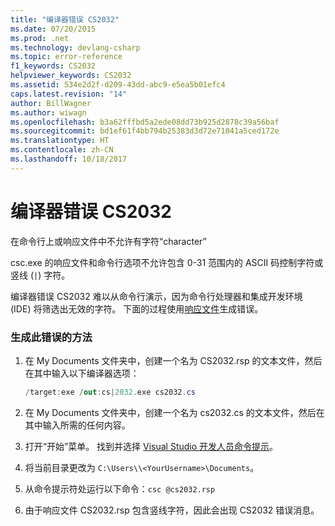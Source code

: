 ```yaml
---
title: "编译器错误 CS2032"
ms.date: 07/20/2015
ms.prod: .net
ms.technology: devlang-csharp
ms.topic: error-reference
f1_keywords: CS2032
helpviewer_keywords: CS2032
ms.assetid: 534e2d2f-d209-43dd-abc9-e5ea5b01efc4
caps.latest.revision: "14"
author: BillWagner
ms.author: wiwagn
ms.openlocfilehash: b3a62fffbd5a2ede08dd73b925d2878c39a56baf
ms.sourcegitcommit: bd1ef61f4bb794b25383d3d72e71041a5ced172e
ms.translationtype: HT
ms.contentlocale: zh-CN
ms.lasthandoff: 10/18/2017
---
```

# <a name="compiler-error-cs2032"></a>编译器错误 CS2032
在命令行上或响应文件中不允许有字符“character”  
  
 csc.exe 的响应文件和命令行选项不允许包含 0-31 范围内的 ASCII 码控制字符或竖线 (`|`) 字符。  
  
 编译器错误 CS2032 难以从命令行演示，因为命令行处理器和集成开发环境 (IDE) 将筛选出无效的字符。 下面的过程使用[响应文件](../../../csharp/language-reference/compiler-options/response-file-compiler-option.md)生成错误。  
  
### <a name="to-generate-this-error"></a>生成此错误的方法  
  
1.  在 My Documents 文件夹中，创建一个名为 CS2032.rsp 的文本文件，然后在其中输入以下编译器选项：  
  
    ```csharp  
    /target:exe /out:cs|2032.exe cs2032.cs  
    ```  
  
2.  在 My Documents 文件夹中，创建一个名为 cs2032.cs 的文本文件，然后在其中输入所需的任何内容。  
  
3.  打开“开始”菜单。 找到并选择 [Visual Studio 开发人员命令提示](../../../framework/tools/developer-command-prompt-for-vs.md)。
  
4.  将当前目录更改为 `C:\Users\\<YourUsername>\Documents`。  
  
5.  从命令提示符处运行以下命令：`csc @cs2032.rsp`  
  
6.  由于响应文件 CS2032.rsp 包含竖线字符，因此会出现 CS2032 错误消息。
